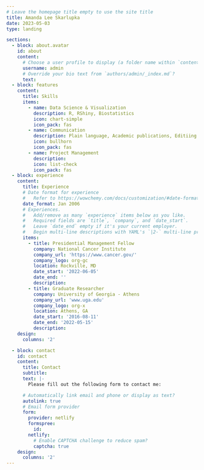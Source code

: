 ```yaml
---
# Leave the homepage title empty to use the site title
title: Amanda Lee Skarlupka
date: 2023-05-03
type: landing

sections:
  - block: about.avatar
    id: about
    content:
      # Choose a user profile to display (a folder name within `content/authors/`)
      username: admin
      # Override your bio text from `authors/admin/_index.md`?
      text:
  - block: features
    content:
      title: Skills
      items:
        - name: Data Science & Visualization
          description: R, RShiny, Biostatistics
          icon: chart-simple
          icon_pack: fas
        - name: Communication
          description: Plain language, Academic publications, Editiing
          icon: bullhorn
          icon_pack: fas
        - name: Project Management
          description: 
          icon: list-check
          icon_pack: fas
  - block: experience
    content:
      title: Experience
      # Date format for experience
      #   Refer to https://wowchemy.com/docs/customization/#date-format
      date_format: Jan 2006
      # Experiences.
      #   Add/remove as many `experience` items below as you like.
      #   Required fields are `title`, `company`, and `date_start`.
      #   Leave `date_end` empty if it's your current employer.
      #   Begin multi-line descriptions with YAML's `|2-` multi-line prefix.
      items:
        - title: Presidential Management Fellow
          company: National Cancer Institute 
          company_url: 'https://www.cancer.gov/'
          company_logo: org-gc
          location: Rockville, MD
          date_start: '2022-06-05'
          date_end: ''
          description:
        - title: Graduate Researcher
          company: University of Georgia - Athens
          company_url: 'www.uga.edu'
          company_logo: org-x
          location: Athens, GA
          date_start: '2016-08-11'
          date_end: '2022-05-15'
          description: 
    design:
      columns: '2'

  - block: contact
    id: contact
    content:
      title: Contact
      subtitle:
      text: |-
        Please fill out the following form to contact me:

      # Automatically link email and phone or display as text?
      autolink: true
      # Email form provider
      form:
        provider: netlify
        formspree:
          id:
        netlify:
          # Enable CAPTCHA challenge to reduce spam?
          captcha: true
    design:
      columns: '2'
---
```

